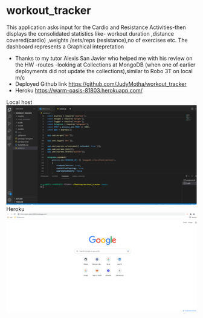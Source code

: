 # workout_tracker
This application  asks input for the Cardio and Resistance Activities-then displays the consolidated statistics like- workout duration ,distance covered(cardio) ,weights /sets/reps (resistance),no of exercises etc.
The dashboard represents a Graphical intepretation
* Thanks to my tutor Alexis San Javier who helped me with his review on the HW -routes -looking at Collections at MongoDB (when  one of earlier deployments did not update the collections),similar to Robo 3T on local m/c
* Deployed Github link  https://github.com/JudyMotha/workout_tracker
* Heroku   https://warm-oasis-81803.herokuapp.com/

Local host<img src="./Workouts.gif">
Heroku  <img src="./WorkoutsHeroku.gif">
